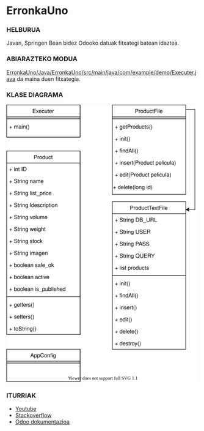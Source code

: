 # ErronkaUno

<h3>HELBURUA</h3>
Javan, Springen Bean bidez Odooko datuak fitxategi batean idaztea.

<h3>ABIARAZTEKO MODUA</h3>
<a href="https://github.com/garateHegoi/ErronkaUno/blob/main/Java/ErronkaUno/src/main/java/com/example/demo/Executer.java">ErronkaUno/Java/ErronkaUno/src/main/java/com/example/demo/Executer.java</a> da maina duen fitxategia.

<h3>KLASE DIAGRAMA</h3>

![ClassDiagram drawio](https://github.com/garateHegoi/ErronkaUno/blob/main/ClassDiagram.svg)

<h3>ITURRIAK</h3>
<ul>
<li><a href="https://www.youtube.com/">Youtube</a>
<li><a href="https://stackoverflow.com/">Stackoverflow</a>
<li><a href="https://www.odoo.com/documentation/15.0/developer/misc/api/odoo.html">Odoo dokumentazioa</a>
</ul>
